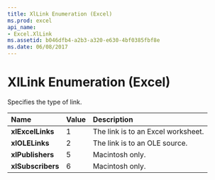 ```yaml
---
title: XlLink Enumeration (Excel)
ms.prod: excel
api_name:
- Excel.XlLink
ms.assetid: b046dfb4-a2b3-a320-e630-4bf0385fbf8e
ms.date: 06/08/2017
---
```



# XlLink Enumeration (Excel)

Specifies the type of link.



|Name|Value|Description|
|:-----|:-----|:-----|
| **xlExcelLinks**|1|The link is to an Excel worksheet.|
| **xlOLELinks**|2|The link is to an OLE source.|
| **xlPublishers**|5|Macintosh only.|
| **xlSubscribers**|6|Macintosh only.|

